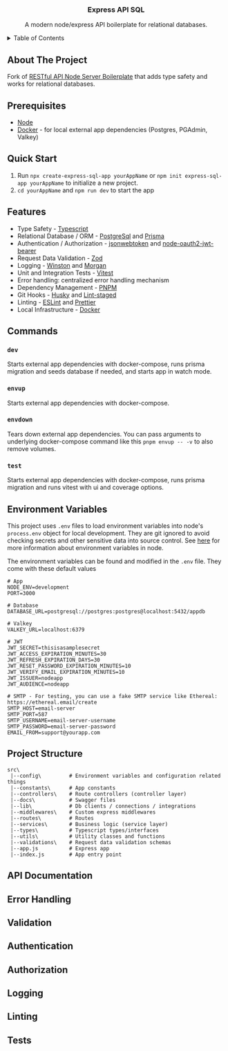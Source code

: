 <a id="readme-top"></a>

<!-- PROJECT LOGO -->
<div align="center">
   <h3 align="center">Express API SQL</h3>

  <p align="center">
   A modern node/express API boilerplate for relational databases.
  </p>
</div>

<!-- TABLE OF CONTENTS -->
<details>
   <summary>Table of Contents</summary>
   <ol>
      <li><a href="#about-the-project">About The Project</a></li>
      <li><a href="#prerequisites">Prerequisites</a></li>
      <li>
         <a href="#quick-start">Quick Start</a>
      </li>
      <li><a href="#features">Features</a></li>
      <li><a href="#commands">Commands</a></li>
      <li><a href="#environment-variables">Environment Variables</a></li>
      <li><a href="#project-structure">Project Structure</a></li>
      <li><a href="#api-documentation">API Documentation</a></li>
      <li><a href="#error-handling">Error Handling</a></li>
      <li><a href="#validation">Validation</a></li>
      <li><a href="#authentication">Authentication</a></li>
      <li><a href="#authorization">Authorization</a></li>
      <li><a href="#logging">Logging</a></li>
      <li><a href="#linting">Linting</a></li>
   </ol>
</details>

<!-- ABOUT THE PROJECT -->

## About The Project

Fork of [RESTful API Node Server Boilerplate](https://github.com/hagopj13/node-express-boilerplate) that adds type safety and works for relational databases.

## Prerequisites

- [Node](https://nodejs.org/en/download)
- [Docker](https://www.docker.com/) - for local external app dependencies (Postgres, PGAdmin, Valkey)

## Quick Start

1. Run `npx create-express-sql-app yourAppName` or `npm init express-sql-app yourAppName` to initialize a new project.
2. `cd yourAppName` and `npm run dev` to start the app

## Features

- Type Safety - [Typescript](https://www.typescriptlang.org/)
- Relational Database / ORM - [PostgreSql](https://www.postgresql.org/) and [Prisma](https://www.prisma.io/)
- Authentication / Authorization - [jsonwebtoken](https://github.com/auth0/node-jsonwebtoken) and [node-oauth2-jwt-bearer](https://github.com/auth0/node-oauth2-jwt-bearer)
- Request Data Validation - [Zod](https://zod.dev/)
- Logging - [Winston](https://github.com/winstonjs/winston) and [Morgan](https://github.com/expressjs/morgan)
- Unit and Integration Tests - [Vitest](https://vitest.dev/)
- Error handling: centralized error handling mechanism
- Dependency Management - [PNPM](https://pnpm.io/)
- Git Hooks - [Husky](https://typicode.github.io/husky/) and [Lint-staged](https://github.com/lint-staged/lint-staged)
- Linting - [ESLint](https://eslint.org/) and [Prettier](https://prettier.io/)
- Local Infrastructure - [Docker](https://www.docker.com/)

## Commands

### `dev`

Starts external app dependencies with docker-compose, runs prisma migration and seeds database if needed, and starts app in watch mode.

### `envup`

Starts external app dependencies with docker-compose.

### `envdown`

Tears down external app dependencies. You can pass arguments to underlying docker-compose command like this `pnpm envup -- -v` to also remove volumes.

### `test`

Starts external app dependencies with docker-compose, runs prisma migration and runs vitest with ui and coverage options.

## Environment Variables

This project uses `.env` files to load environment variables into node's `process.env` object for local development. They are git ignored to avoid checking secrets and other sensitive data into source control. See [here](https://nodejs.org/en/learn/command-line/how-to-read-environment-variables-from-nodejs) for more information about environment variables in node.

The environment variables can be found and modified in the `.env` file. They come with these default values

```
# App
NODE_ENV=development
PORT=3000

# Database
DATABASE_URL=postgresql://postgres:postgres@localhost:5432/appdb

# Valkey
VALKEY_URL=localhost:6379

# JWT
JWT_SECRET=thisisasamplesecret
JWT_ACCESS_EXPIRATION_MINUTES=30
JWT_REFRESH_EXPIRATION_DAYS=30
JWT_RESET_PASSWORD_EXPIRATION_MINUTES=10
JWT_VERIFY_EMAIL_EXPIRATION_MINUTES=10
JWT_ISSUER=nodeapp
JWT_AUDIENCE=nodeapp

# SMTP - For testing, you can use a fake SMTP service like Ethereal: https://ethereal.email/create
SMTP_HOST=email-server
SMTP_PORT=587
SMTP_USERNAME=email-server-username
SMTP_PASSWORD=email-server-password
EMAIL_FROM=support@yourapp.com
```

## Project Structure

```
src\
 |--config\         # Environment variables and configuration related things
 |--constants\      # App constants
 |--controllers\    # Route controllers (controller layer)
 |--docs\           # Swagger files
 |--lib\            # Db clients / connections / integrations
 |--middlewares\    # Custom express middlewares
 |--routes\         # Routes
 |--services\       # Business logic (service layer)
 |--types\          # Typescript types/interfaces
 |--utils\          # Utility classes and functions
 |--validations\    # Request data validation schemas
 |--app.js          # Express app
 |--index.js        # App entry point
```

## API Documentation

## Error Handling

## Validation

## Authentication

## Authorization

## Logging

## Linting

## Tests
